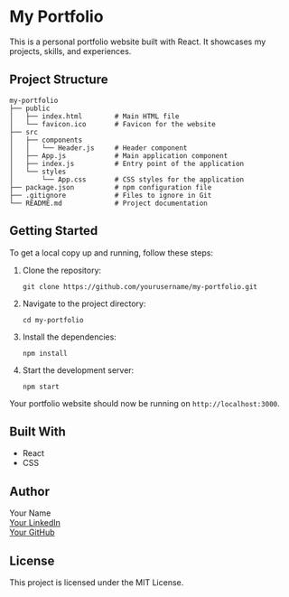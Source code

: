 # My Portfolio

This is a personal portfolio website built with React. It showcases my projects, skills, and experiences.

## Project Structure

```
my-portfolio
├── public
│   ├── index.html        # Main HTML file
│   └── favicon.ico       # Favicon for the website
├── src
│   ├── components
│   │   └── Header.js     # Header component
│   ├── App.js            # Main application component
│   ├── index.js          # Entry point of the application
│   └── styles
│       └── App.css       # CSS styles for the application
├── package.json          # npm configuration file
├── .gitignore            # Files to ignore in Git
└── README.md             # Project documentation
```

## Getting Started

To get a local copy up and running, follow these steps:

1. Clone the repository:
   ```
   git clone https://github.com/yourusername/my-portfolio.git
   ```

2. Navigate to the project directory:
   ```
   cd my-portfolio
   ```

3. Install the dependencies:
   ```
   npm install
   ```

4. Start the development server:
   ```
   npm start
   ```

Your portfolio website should now be running on `http://localhost:3000`.

## Built With

- React
- CSS

## Author

Your Name  
[Your LinkedIn](https://www.linkedin.com/in/yourprofile)  
[Your GitHub](https://github.com/yourusername)  

## License

This project is licensed under the MIT License.